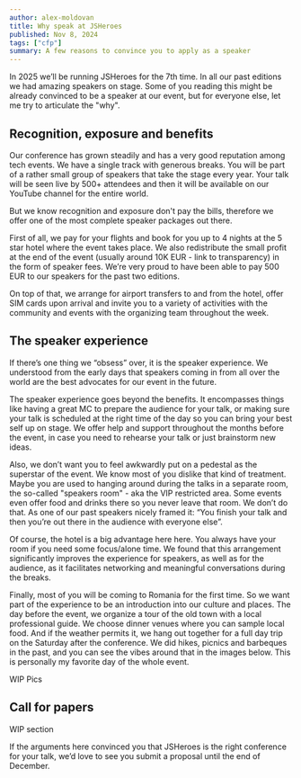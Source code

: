 ```yaml
---
author: alex-moldovan
title: Why speak at JSHeroes
published: Nov 8, 2024
tags: ["cfp"]
summary: A few reasons to convince you to apply as a speaker
---
```


In 2025 we’ll be running JSHeroes for the 7th time. In all our past editions we had amazing speakers on stage. Some of you reading this might be already convinced to be a speaker at our event, but for everyone else, let me try to articulate the "why".

## Recognition, exposure and benefits

Our conference has grown steadily and has a very good reputation among tech events. We have a single track with generous breaks. You will be part of a rather small group of speakers that take the stage every year. Your talk will be seen live by 500+ attendees and then it will be available on our YouTube channel for the entire world.

But we know recognition and exposure don't pay the bills, therefore we offer one of the most complete speaker packages out there.

First of all, we pay for your flights and book for you up to 4 nights at the 5 star hotel where the event takes place. We also redistribute the small profit at the end of the event (usually around 10K EUR - link to transparency) in the form of speaker fees. We’re very proud to have been able to pay 500 EUR to our speakers for the past two editions.

On top of that, we arrange for airport transfers to and from the hotel, offer SIM cards upon arrival and invite you to a variety of activities with the community and events with the organizing team throughout the week.

## The speaker experience

If there’s one thing we “obsess” over, it is the speaker experience. We understood from the early days that speakers coming in from all over the world are the best advocates for our event in the future.

The speaker experience goes beyond the benefits. It encompasses things like having a great MC to prepare the audience for your talk, or making sure your talk is scheduled at the right time of the day so you can bring your best self up on stage. We offer help and support throughout the months before the event, in case you need to rehearse your talk or just brainstorm new ideas.

Also, we don’t want you to feel awkwardly put on a pedestal as the superstar of the event. We know most of you dislike that kind of treatment. Maybe you are used to hanging around during the talks in a separate room, the so-called "speakers room" - aka the VIP restricted area. Some events even offer food and drinks there so you never leave that room. We don’t do that. As one of our past speakers nicely framed it: “You finish your talk and then you’re out there in the audience with everyone else”.

Of course, the hotel is a big advantage here here. You always have your room if you need some focus/alone time. We found that this arrangement significantly improves the experience for speakers, as well as for the audience, as it facilitates networking and meaningful conversations during the breaks.

Finally, most of you will be coming to Romania for the first time. So we want part of the experience to be an introduction into our culture and places. The day before the event, we organize a tour of the old town with a local professional guide. We choose dinner venues where you can sample local food. And if the weather permits it, we hang out together for a full day trip on the Saturday after the conference. We did hikes, picnics and barbeques in the past, and you can see the vibes around that in the images below. This is personally my favorite day of the whole event.

WIP Pics

## Call for papers

WIP section

If the arguments here convinced you that JSHeroes is the right conference for your talk, we’d love to see you submit a proposal until the end of December.
